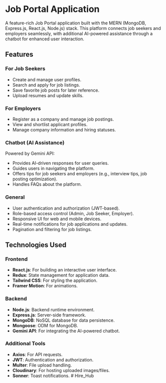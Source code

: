 # Job Portal Application


A feature-rich Job Portal application built with the MERN (MongoDB, Express.js, React.js, Node.js) stack. This platform connects job seekers and employers seamlessly, with additional AI-powered assistance through a chatbot for enhanced user interaction.

## Features

### For Job Seekers
- Create and manage user profiles.
- Search and apply for job listings.
- Save favorite job posts for later reference.
- Upload resumes and update skills.

### For Employers
- Register as a company and manage job postings.
- View and shortlist applicant profiles.
- Manage company information and hiring statuses.

### Chatbot (AI Assistance)
Powered by Gemini API:
- Provides AI-driven responses for user queries.
- Guides users in navigating the platform.
- Offers tips for job seekers and employers (e.g., interview tips, job posting optimization).
- Handles FAQs about the platform.

### General
- User authentication and authorization (JWT-based).
- Role-based access control (Admin, Job Seeker, Employer).
- Responsive UI for web and mobile devices.
- Real-time notifications for job applications and updates.
- Pagination and filtering for job listings.

## Technologies Used

### Frontend
- **React.js**: For building an interactive user interface.
- **Redux**: State management for application data.
- **Tailwind CSS**: For styling the application.
- **Framer Motion**: For animations.

### Backend
- **Node.js**: Backend runtime environment.
- **Express.js**: Server-side framework.
- **MongoDB**: NoSQL database for data persistence.
- **Mongoose**: ODM for MongoDB.
- **Gemini API**: For integrating the AI-powered chatbot.

### Additional Tools
- **Axios**: For API requests.
- **JWT**: Authentication and authorization.
- **Multer**: File upload handling.
- **Cloudinary**: For hosting uploaded images/files.
- **Sonner**: Toast notifications.
#   H i r e _ H u b 
 
 
